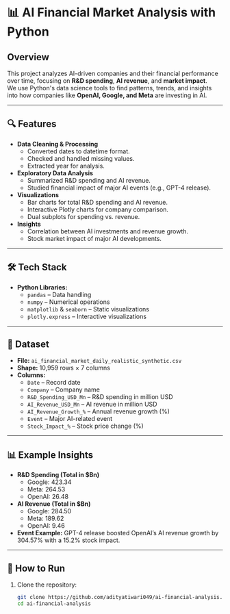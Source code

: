 # 📊 AI Financial Market Analysis with Python

## Overview
This project analyzes AI-driven companies and their financial performance over time, focusing on **R&D spending**, **AI revenue**, and **market impact**.  
We use Python's data science tools to find patterns, trends, and insights into how companies like **OpenAI, Google, and Meta** are investing in AI.

---

## 🔍 Features
- **Data Cleaning & Processing**
  - Converted dates to datetime format.
  - Checked and handled missing values.
  - Extracted year for analysis.
- **Exploratory Data Analysis**
  - Summarized R&D spending and AI revenue.
  - Studied financial impact of major AI events (e.g., GPT-4 release).
- **Visualizations**
  - Bar charts for total R&D spending and AI revenue.
  - Interactive Plotly charts for company comparison.
  - Dual subplots for spending vs. revenue.
- **Insights**
  - Correlation between AI investments and revenue growth.
  - Stock market impact of major AI developments.

---

## 🛠 Tech Stack
- **Python Libraries:**
  - `pandas` – Data handling
  - `numpy` – Numerical operations
  - `matplotlib` & `seaborn` – Static visualizations
  - `plotly.express` – Interactive visualizations

---

## 📂 Dataset
- **File:** `ai_financial_market_daily_realistic_synthetic.csv`
- **Shape:** 10,959 rows × 7 columns
- **Columns:**
  - `Date` – Record date
  - `Company` – Company name
  - `R&D_Spending_USD_Mn` – R&D spending in million USD
  - `AI_Revenue_USD_Mn` – AI revenue in million USD
  - `AI_Revenue_Growth_%` – Annual revenue growth (%)
  - `Event` – Major AI-related event
  - `Stock_Impact_%` – Stock price change (%)

---

## 📊 Example Insights
- **R&D Spending (Total in $Bn)**
  - Google: 423.34
  - Meta: 264.53
  - OpenAI: 26.48
- **AI Revenue (Total in $Bn)**
  - Google: 284.50
  - Meta: 189.62
  - OpenAI: 9.46
- **Event Example:** GPT-4 release boosted OpenAI’s AI revenue growth by 304.57% with a 15.2% stock impact.

---

## 🚀 How to Run
1. Clone the repository:
   ```bash
   git clone https://github.com/adityatiwari049/ai-financial-analysis.git
   cd ai-financial-analysis

